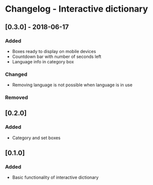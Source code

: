 # Changelog - Interactive dictionary

## [0.3.0] - 2018-06-17

### Added
- Boxes ready to display on mobile devices
- Countdown bar with number of seconds left
- Language info in category box

### Changed
- Removing language is not possible when language is in use

### Removed

## [0.2.0]

### Added
- Category and set boxes

## [0.1.0]

### Added
- Basic functionality of interactive dictionary